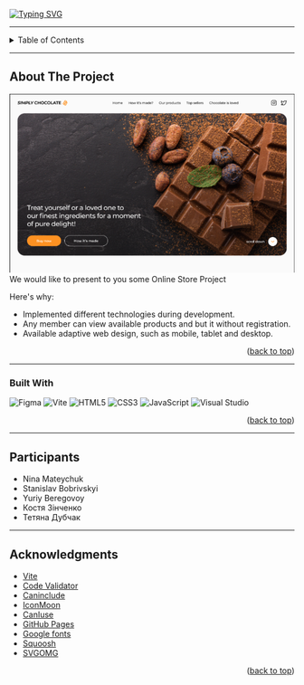 [![Typing SVG](https://readme-typing-svg.demolab.com?font=Fira+Code&size=28&duration=3000&pause=1000&color=01BB1BAE&center=true&multiline=true&width=800&height=80&lines=Team+%3C+Web4You+%3E+%F0%9F%91%A9%E2%80%8D%F0%9F%92%BB;-----+SIMPLY+CHOCOLATE+TEMPLATE+%F0%9F%8D%AB+----)](https://git.io/typing-svg)

---

<!-- TABLE OF CONTENTS -->
<details name="readme-top">
  <summary>Table of Contents</summary>
  <ol>
    <li>
      <a href="#about-the-project">About The Project</a>
      <ul>
        <li><a href="#built-with">Built With</a></li>
      </ul>
    </li>
    <li><a href="#contributing">Participants</a></li>
    <li><a href="#acknowledgments">Acknowledgments</a></li>
  </ol>
</details>

---

<!-- ABOUT THE PROJECT -->

## About The Project

<a href="https://maksymbora.github.io/group-20-project/">
    <img src="./assets/screenshot.png" />
</a>

<br />
We would like to present to you some Online Store Project

Here's why:

- Implemented different technologies during development.
- Any member can view available products and but it without registration.
- Available adaptive web design, such as mobile, tablet and desktop.

<p align="right">(<a href="#readme-top">back to top</a>)</p>

---

### Built With

![Figma](https://img.shields.io/badge/figma-%23F24E1E.svg?style=for-the-badge&logo=figma&logoColor=white)
![Vite](https://img.shields.io/badge/vite-%23646CFF.svg?style=for-the-badge&logo=vite&logoColor=white)
![HTML5](https://img.shields.io/badge/html5-%23E34F26.svg?style=for-the-badge&logo=html5&logoColor=white)
![CSS3](https://img.shields.io/badge/css3-%231572B6.svg?style=for-the-badge&logo=css3&logoColor=white)
![JavaScript](https://img.shields.io/badge/javascript-%23323330.svg?style=for-the-badge&logo=javascript&logoColor=%23F7DF1E)
![Visual Studio](https://img.shields.io/badge/Visual%20Studio-5C2D91.svg?style=for-the-badge&logo=visual-studio&logoColor=white)

<p align="right">(<a href="#readme-top">back to top</a>)</p>

---

<!-- PARTICIPANTS -->

## Participants

- Nina Mateychuk
- Stanislav Bobrivskyi
- Yuriy Beregovoy
- Костя Зінченко
- Тетяна Дубчак

---

<!-- ACKNOWLEDGMENTS -->

## Acknowledgments

- [Vite](https://vitejs.dev/guide/)
- [Code Validator](https://validator.w3.org/nu/#textarea)
- [Caninclude](https://caninclude.glitch.me/)
- [IconMoon](https://icomoon.io/app/#/select)
- [CanIuse](https://caniuse.com/)
- [GitHub Pages](https://pages.github.com)
- [Google fonts](https://fontawesome.com)
- [Squoosh](https://squoosh.app/)
- [SVGOMG](https://jakearchibald.github.io/svgomg/)

<p align="right">(<a href="#readme-top">back to top</a>)</p>

